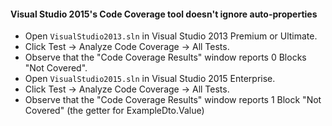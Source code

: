 #### Visual Studio 2015's Code Coverage tool doesn't ignore auto-properties

 - Open `VisualStudio2013.sln` in Visual Studio 2013 Premium or Ultimate.
 - Click Test -> Analyze Code Coverage -> All Tests.
 - Observe that the "Code Coverage Results" window reports 0 Blocks "Not Covered".
 - Open `VisualStudio2015.sln` in Visual Studio 2015 Enterprise.
 - Click Test -> Analyze Code Coverage -> All Tests.
 - Observe that the "Code Coverage Results" window reports 1 Block "Not Covered" (the getter for ExampleDto.Value)
